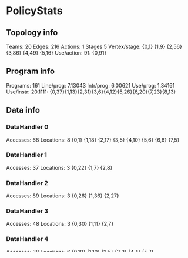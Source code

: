 # PolicyStats
## Topology info
Teams:		20
Edges:		216
Actions:	1
Stages		5
Vertex/stage:	{0,1} {1,9} {2,56} {3,86} {4,49} {5,16} 
Use/action:	91: {0,91} 

## Program info
Programs:	161
Line/prog:	7.13043
Intr/prog:	6.00621
Use/prog:	1.34161
Use/instr:	20.1111: {0,37}{1,13}{2,31}{3,6}{4,12}{5,26}{6,20}{7,23}{8,13}

## Data info

### DataHandler 0
Accesses:	68
Locations:	8
{0,1} {1,18} {2,17} {3,5} {4,10} {5,6} {6,6} {7,5} 

### DataHandler 1
Accesses:	37
Locations:	3
{0,22} {1,7} {2,8} 

### DataHandler 2
Accesses:	89
Locations:	3
{0,26} {1,36} {2,27} 

### DataHandler 3
Accesses:	48
Locations:	3
{0,30} {1,11} {2,7} 

### DataHandler 4
Accesses:	38
Locations:	6
{0,10} {1,10} {2,5} {3,2} {4,4} {5,7} 
